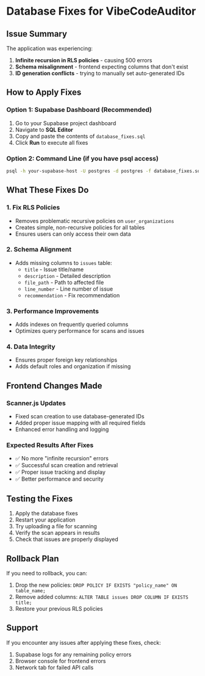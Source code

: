 # Database Fixes for VibeCodeAuditor

## Issue Summary
The application was experiencing:
1. **Infinite recursion in RLS policies** - causing 500 errors
2. **Schema misalignment** - frontend expecting columns that don't exist
3. **ID generation conflicts** - trying to manually set auto-generated IDs

## How to Apply Fixes

### Option 1: Supabase Dashboard (Recommended)
1. Go to your Supabase project dashboard
2. Navigate to **SQL Editor**
3. Copy and paste the contents of `database_fixes.sql`
4. Click **Run** to execute all fixes

### Option 2: Command Line (if you have psql access)
```bash
psql -h your-supabase-host -U postgres -d postgres -f database_fixes.sql
```

## What These Fixes Do

### 1. Fix RLS Policies
- Removes problematic recursive policies on `user_organizations`
- Creates simple, non-recursive policies for all tables
- Ensures users can only access their own data

### 2. Schema Alignment
- Adds missing columns to `issues` table:
  - `title` - Issue title/name
  - `description` - Detailed description
  - `file_path` - Path to affected file
  - `line_number` - Line number of issue
  - `recommendation` - Fix recommendation

### 3. Performance Improvements
- Adds indexes on frequently queried columns
- Optimizes query performance for scans and issues

### 4. Data Integrity
- Ensures proper foreign key relationships
- Adds default roles and organization if missing

## Frontend Changes Made

### Scanner.js Updates
- Fixed scan creation to use database-generated IDs
- Added proper issue mapping with all required fields
- Enhanced error handling and logging

### Expected Results After Fixes
- ✅ No more "infinite recursion" errors
- ✅ Successful scan creation and retrieval
- ✅ Proper issue tracking and display
- ✅ Better performance and security

## Testing the Fixes
1. Apply the database fixes
2. Restart your application
3. Try uploading a file for scanning
4. Verify the scan appears in results
5. Check that issues are properly displayed

## Rollback Plan
If you need to rollback, you can:
1. Drop the new policies: `DROP POLICY IF EXISTS "policy_name" ON table_name;`
2. Remove added columns: `ALTER TABLE issues DROP COLUMN IF EXISTS title;`
3. Restore your previous RLS policies

## Support
If you encounter any issues after applying these fixes, check:
1. Supabase logs for any remaining policy errors
2. Browser console for frontend errors
3. Network tab for failed API calls